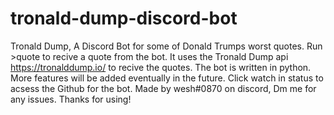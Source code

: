 # tronald-dump-discord-bot
Tronald Dump, A Discord Bot for some of Donald Trumps worst quotes.
Run >quote to recive a quote from the bot.
It uses the Tronald Dump api https://tronalddump.io/ to recive the quotes.
The bot is written in python.
More features will be added eventually in the future.
Click watch in status to acsess the Github for the bot.
Made by wesh#0870 on discord, Dm me for any issues.
Thanks for using!
